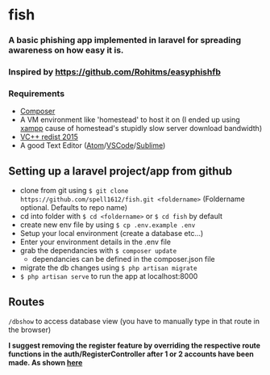 # fish
### A basic phishing app implemented in laravel for spreading awareness on how easy it is.
### Inspired by https://github.com/Rohitms/easyphishfb
### Requirements
* [Composer](https://getcomposer.org/download/)
* A VM environment like 'homestead' to host it on (I ended up using [xampp](https://www.apachefriends.org/index.html) cause of homestead's stupidly slow server download bandwidth)
* [VC++ redist 2015](https://www.microsoft.com/en-in/download/details.aspx?id=48145)
* A good Text Editor ([Atom](https://atom.io)/[VSCode](https://code.visualstudio.com)/[Sublime](https://www.sublimetext.com))


## Setting up a laravel project/app from github
* clone from git using `$ git clone https://github.com/spell1612/fish.git <foldername>` (Foldername optional. Defaults to repo name)
* cd into folder with `$ cd <foldername>` or `$ cd fish` by default
* create new env file by using `$ cp .env.example .env`
* Setup your local environment (create a database etc...)
* Enter your environment details in the .env file
* grab the dependancies with `$ composer update`
  - dependancies can be defined in the composer.json file
* migrate the db changes using `$ php artisan migrate`
* `$ php artisan serve` to run the app at localhost:8000

## Routes
`/dbshow` to access database view (you have to manually type in that route in the browser)

**I suggest removing the register feature by overriding the respective route functions in the auth/RegisterController after 1 or 2 accounts have been made.
As shown [here](https://stackoverflow.com/questions/29183348/how-to-disable-registration-new-user-in-laravel-5)**
